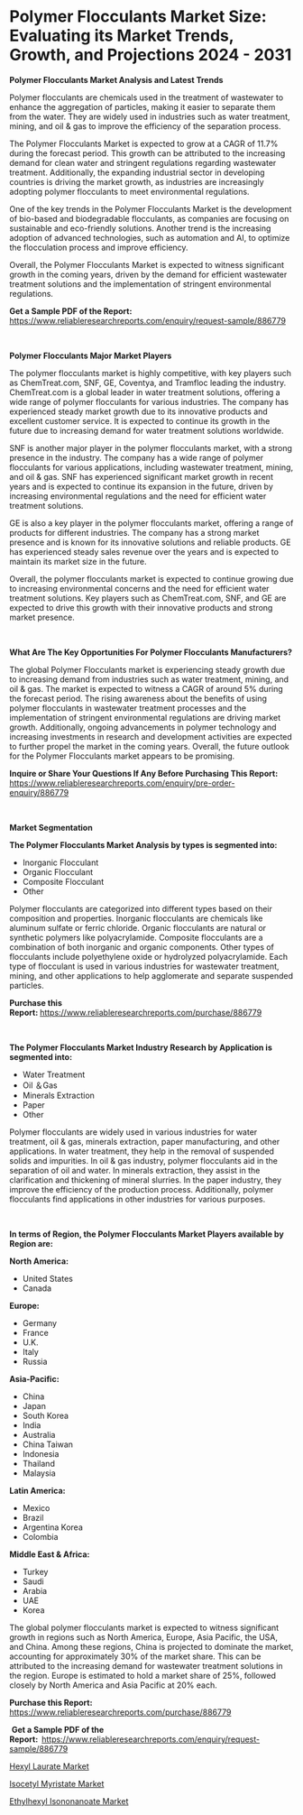 <p><h1>Polymer Flocculants Market Size: Evaluating its Market Trends, Growth, and Projections 2024 - 2031</h1></p><p><strong>Polymer Flocculants Market Analysis and Latest Trends</strong></p>
<p><p>Polymer flocculants are chemicals used in the treatment of wastewater to enhance the aggregation of particles, making it easier to separate them from the water. They are widely used in industries such as water treatment, mining, and oil & gas to improve the efficiency of the separation process.</p><p>The Polymer Flocculants Market is expected to grow at a CAGR of 11.7% during the forecast period. This growth can be attributed to the increasing demand for clean water and stringent regulations regarding wastewater treatment. Additionally, the expanding industrial sector in developing countries is driving the market growth, as industries are increasingly adopting polymer flocculants to meet environmental regulations.</p><p>One of the key trends in the Polymer Flocculants Market is the development of bio-based and biodegradable flocculants, as companies are focusing on sustainable and eco-friendly solutions. Another trend is the increasing adoption of advanced technologies, such as automation and AI, to optimize the flocculation process and improve efficiency.</p><p>Overall, the Polymer Flocculants Market is expected to witness significant growth in the coming years, driven by the demand for efficient wastewater treatment solutions and the implementation of stringent environmental regulations.</p></p>
<p><strong>Get a Sample PDF of the Report:&nbsp;</strong> <a href="https://www.reliableresearchreports.com/enquiry/request-sample/886779">https://www.reliableresearchreports.com/enquiry/request-sample/886779</a></p>
<p>&nbsp;</p>
<p><strong>Polymer Flocculants Major Market Players</strong></p>
<p><p>The polymer flocculants market is highly competitive, with key players such as ChemTreat.com, SNF, GE, Coventya, and Tramfloc leading the industry. ChemTreat.com is a global leader in water treatment solutions, offering a wide range of polymer flocculants for various industries. The company has experienced steady market growth due to its innovative products and excellent customer service. It is expected to continue its growth in the future due to increasing demand for water treatment solutions worldwide.</p><p>SNF is another major player in the polymer flocculants market, with a strong presence in the industry. The company has a wide range of polymer flocculants for various applications, including wastewater treatment, mining, and oil & gas. SNF has experienced significant market growth in recent years and is expected to continue its expansion in the future, driven by increasing environmental regulations and the need for efficient water treatment solutions.</p><p>GE is also a key player in the polymer flocculants market, offering a range of products for different industries. The company has a strong market presence and is known for its innovative solutions and reliable products. GE has experienced steady sales revenue over the years and is expected to maintain its market size in the future.</p><p>Overall, the polymer flocculants market is expected to continue growing due to increasing environmental concerns and the need for efficient water treatment solutions. Key players such as ChemTreat.com, SNF, and GE are expected to drive this growth with their innovative products and strong market presence.</p></p>
<p>&nbsp;</p>
<p><strong>What Are The Key Opportunities For Polymer Flocculants Manufacturers?</strong></p>
<p><p>The global Polymer Flocculants market is experiencing steady growth due to increasing demand from industries such as water treatment, mining, and oil & gas. The market is expected to witness a CAGR of around 5% during the forecast period. The rising awareness about the benefits of using polymer flocculants in wastewater treatment processes and the implementation of stringent environmental regulations are driving market growth. Additionally, ongoing advancements in polymer technology and increasing investments in research and development activities are expected to further propel the market in the coming years. Overall, the future outlook for the Polymer Flocculants market appears to be promising.</p></p>
<p><strong>Inquire or Share Your Questions If Any Before Purchasing This Report:</strong> <a href="https://www.reliableresearchreports.com/enquiry/pre-order-enquiry/886779">https://www.reliableresearchreports.com/enquiry/pre-order-enquiry/886779</a></p>
<p>&nbsp;</p>
<p><strong>Market Segmentation</strong></p>
<p><strong>The Polymer Flocculants Market Analysis by types is segmented into:</strong></p>
<p><ul><li>Inorganic Flocculant</li><li>Organic Flocculant</li><li>Composite Flocculant</li><li>Other</li></ul></p>
<p><p>Polymer flocculants are categorized into different types based on their composition and properties. Inorganic flocculants are chemicals like aluminum sulfate or ferric chloride. Organic flocculants are natural or synthetic polymers like polyacrylamide. Composite flocculants are a combination of both inorganic and organic components. Other types of flocculants include polyethylene oxide or hydrolyzed polyacrylamide. Each type of flocculant is used in various industries for wastewater treatment, mining, and other applications to help agglomerate and separate suspended particles.</p></p>
<p><strong>Purchase this Report:&nbsp;</strong><a href="https://www.reliableresearchreports.com/purchase/886779">https://www.reliableresearchreports.com/purchase/886779</a></p>
<p>&nbsp;</p>
<p><strong>The Polymer Flocculants Market Industry Research by Application is segmented into:</strong></p>
<p><ul><li>Water Treatment</li><li>Oil ＆Gas</li><li>Minerals Extraction</li><li>Paper</li><li>Other</li></ul></p>
<p><p>Polymer flocculants are widely used in various industries for water treatment, oil & gas, minerals extraction, paper manufacturing, and other applications. In water treatment, they help in the removal of suspended solids and impurities. In oil & gas industry, polymer flocculants aid in the separation of oil and water. In minerals extraction, they assist in the clarification and thickening of mineral slurries. In the paper industry, they improve the efficiency of the production process. Additionally, polymer flocculants find applications in other industries for various purposes.</p></p>
<p>&nbsp;</p>
<p><strong>In terms of Region, the Polymer Flocculants Market Players available by Region are:</strong></p>
<p>
    <p> <strong> North America: </strong>
        <ul>
            <li>United States</li>
            <li>Canada</li>
        </ul>
        </p> 
    <p> <strong> Europe: </strong>
        <ul>
            <li>Germany</li>
            <li>France</li>
            <li>U.K.</li>
            <li>Italy</li>
            <li>Russia</li>
        </ul>
        </p> 
    <p> <strong> Asia-Pacific: </strong>
        <ul>
            <li>China</li>
            <li>Japan</li>
            <li>South Korea</li>
            <li>India</li>
            <li>Australia</li>
            <li>China Taiwan</li>
            <li>Indonesia</li>
            <li>Thailand</li>
            <li>Malaysia</li>
        </ul>
        </p> 
    <p> <strong> Latin America: </strong>
        <ul>
            <li>Mexico</li>
            <li>Brazil</li>
            <li>Argentina Korea</li>
            <li>Colombia</li>
        </ul>
        </p> 
    <p> <strong> Middle East & Africa: </strong>
        <ul>
            <li>Turkey</li>
            <li>Saudi</li>
            <li>Arabia</li>
            <li>UAE</li>
            <li>Korea</li>
        </ul>
    </p>
    </p>
<p><p>The global polymer flocculants market is expected to witness significant growth in regions such as North America, Europe, Asia Pacific, the USA, and China. Among these regions, China is projected to dominate the market, accounting for approximately 30% of the market share. This can be attributed to the increasing demand for wastewater treatment solutions in the region. Europe is estimated to hold a market share of 25%, followed closely by North America and Asia Pacific at 20% each.</p></p>
<p><strong>Purchase this Report: </strong><a href="https://www.reliableresearchreports.com/purchase/886779">https://www.reliableresearchreports.com/purchase/886779</a></p>
<p>&nbsp;<strong>Get a Sample PDF of the Report:&nbsp;&nbsp;</strong><a href="https://www.reliableresearchreports.com/enquiry/request-sample/886779">https://www.reliableresearchreports.com/enquiry/request-sample/886779</a></p>
<p><strong></strong></p>
<p><p><a href="https://view.publitas.com/reportprime-1/hexyl-laurate-market-provides-a-comprehensive-analysis-including-a-macro-overview-of-the-market-as-well-as-micro-details-such-as-market-size-and-competitive-landscape/">Hexyl Laurate Market</a></p><p><a href="https://view.publitas.com/reportprime-1/isocetyl-myristate-market-with-the-goal-of-estimating-the-market-size-and-future-growth-potential-of-various-market-segments-based-on-component-applications-end-user-and-region/">Isocetyl Myristate Market</a></p><p><a href="https://view.publitas.com/reportprime-1/ethylhexyl-isononanoate-market-analysis-examines-its-scope-on-growth-opportunities-and-forecasted-trends-spanning-from-2023-to-2030/">Ethylhexyl Isononanoate Market</a></p></p>